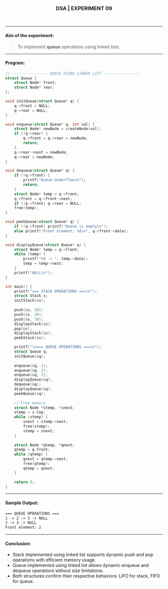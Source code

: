 <br>
<h3 align=center><b>DSA | EXPERIMENT 09</b></h3>
<br>

---

#### **Aim of the experiment:**
> To implement **queue** operations using linked lists.

---

#### **Program:**
```c
// ---------------- QUEUE USING LINKED LIST ----------------
struct Queue {
    struct Node* front;
    struct Node* rear;
};

void initQueue(struct Queue* q) {
    q->front = NULL;
    q->rear = NULL;
}

void enqueue(struct Queue* q, int val) {
    struct Node* newNode = createNode(val);
    if (!q->rear) {
        q->front = q->rear = newNode;
        return;
    }
    q->rear->next = newNode;
    q->rear = newNode;
}

void dequeue(struct Queue* q) {
    if (!q->front) {
        printf("Queue Underflow\n");
        return;
    }
    struct Node* temp = q->front;
    q->front = q->front->next;
    if (!q->front) q->rear = NULL;
    free(temp);
}

void peekQueue(struct Queue* q) {
    if (!q->front) printf("Queue is empty\n");
    else printf("Front element: %d\n", q->front->data);
}

void displayQueue(struct Queue* q) {
    struct Node* temp = q->front;
    while (temp) {
        printf("%d -> ", temp->data);
        temp = temp->next;
    }
    printf("NULL\n");
}

int main() {
    printf("=== STACK OPERATIONS ===\n");
    struct Stack s;
    initStack(&s);
    
    push(&s, 10);
    push(&s, 20);
    push(&s, 30);
    displayStack(&s);
    pop(&s);
    displayStack(&s);
    peekStack(&s);

    printf("\n=== QUEUE OPERATIONS ===\n");
    struct Queue q;
    initQueue(&q);
    
    enqueue(&q, 1);
    enqueue(&q, 2);
    enqueue(&q, 3);
    displayQueue(&q);
    dequeue(&q);
    displayQueue(&q);
    peekQueue(&q);
    
    // Free memory
    struct Node *stemp, *snext;
    stemp = s.top;
    while (stemp) {
        snext = stemp->next;
        free(stemp);
        stemp = snext;
    }
    
    struct Node *qtemp, *qnext;
    qtemp = q.front;
    while (qtemp) {
        qnext = qtemp->next;
        free(qtemp);
        qtemp = qnext;
    }

    return 0;
}
```

---

#### **Sample Output:**
```txt
=== QUEUE OPERATIONS ===
1 -> 2 -> 3 -> NULL
2 -> 3 -> NULL
Front element: 2
```

---

#### **Conclusion:**
- Stack implemented using linked list supports dynamic push and pop operations with efficient memory usage.
- Queue implemented using linked list allows dynamic enqueue and dequeue operations without size limitations.
- Both structures confirm their respective behaviors: LIFO for stack, FIFO for queue.

